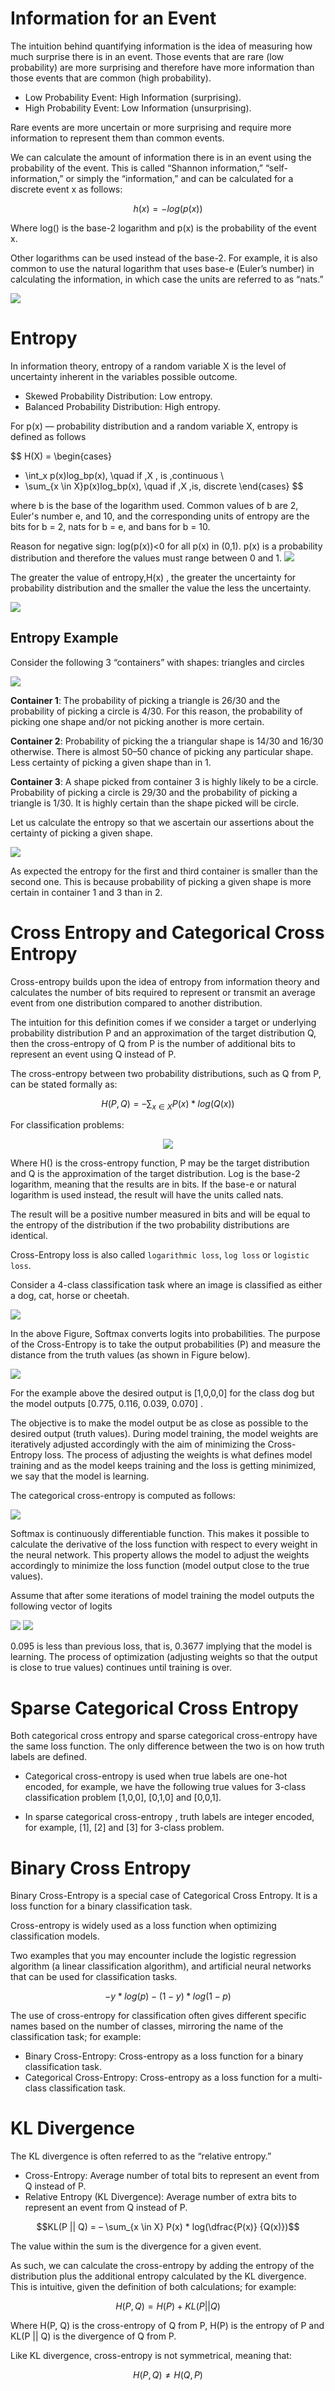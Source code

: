 # Information for an Event

The intuition behind quantifying information is the idea of measuring how much surprise there is in an event. Those events that are rare (low probability) are more surprising and therefore have more information than those events that are common (high probability).

- Low Probability Event: High Information (surprising).
- High Probability Event: Low Information (unsurprising).

Rare events are more uncertain or more surprising and require more information to represent them than common events.

We can calculate the amount of information there is in an event using the probability of the event. This is called “Shannon information,” “self-information,” or simply the “information,” and can be calculated for a discrete event x as follows:

$$ h(x)=-log(p(x))$$

Where log() is the base-2 logarithm and p(x) is the probability of the event x.

Other logarithms can be used instead of the base-2. For example, it is also common to use the natural logarithm that uses base-e (Euler’s number) in calculating the information, in which case the units are referred to as “nats.”

<img src="pic/Plot-of-Probability-vs-Information.png">

# Entropy

In information theory, entropy of a random variable X is the level of uncertainty inherent in the variables possible outcome.

- Skewed Probability Distribution: Low entropy.
- Balanced Probability Distribution: High entropy.

For p(x) — probability distribution and a random variable X, entropy is defined as follows

$$ H(X) = 
\begin{cases}
- \int_x p(x)log_bp(x), \quad if \,X \, is \,continuous \\
- \sum_{x \in X}p(x)log_bp(x), \quad if \,X \,is\, discrete
\end{cases}
$$

where b is the base of the logarithm used. Common values of b are 2, Euler's number e, and 10, and the corresponding units of entropy are the bits for b = 2, nats for b = e, and bans for b = 10.

Reason for negative sign: log(p(x))<0 for all p(x) in (0,1). p(x) is a probability distribution and therefore the values must range between 0 and 1.
<img src="pic/1_tee-iLsjN-GRT9WervsaMA.webp">

The greater the value of entropy,H(x) , the greater the uncertainty for probability distribution and the smaller the value the less the uncertainty.

<img src="pic/Plot-of-Probability-Distribution-vs-Entropy.png">

## Entropy Example

Consider the following 3 “containers” with shapes: triangles and circles

<img src="pic/1_R0sUNLjyoQmlXYwTtgN6sQ.webp">

<b>Container 1</b>: The probability of picking a triangle is 26/30 and the probability of picking a circle is 4/30. For this reason, the probability of picking one shape and/or not picking another is more certain.

<b>Container 2</b>: Probability of picking the a triangular shape is 14/30 and 16/30 otherwise. There is almost 50–50 chance of picking any particular shape. Less certainty of picking a given shape than in 1.

<b>Container 3</b>: A shape picked from container 3 is highly likely to be a circle. Probability of picking a circle is 29/30 and the probability of picking a triangle is 1/30. It is highly certain than the shape picked will be circle.

Let us calculate the entropy so that we ascertain our assertions about the certainty of picking a given shape.

<img src="pic/1_XnFRwxexIZJrDrQjB1TaxA.webp">

As expected the entropy for the first and third container is smaller than the second one. This is because probability of picking a given shape is more certain in container 1 and 3 than in 2. 

# Cross Entropy and Categorical Cross Entropy

Cross-entropy builds upon the idea of entropy from information theory and calculates the number of bits required to represent or transmit an average event from one distribution compared to another distribution.

The intuition for this definition comes if we consider a target or underlying probability distribution P and an approximation of the target distribution Q, then the cross-entropy of Q from P is the number of additional bits to represent an event using Q instead of P.

The cross-entropy between two probability distributions, such as Q from P, can be stated formally as:

$$H(P, Q) = – \sum_{x \in X} P(x) * log(Q(x))$$

For classification problems: 

<p align="center">
<img src="pic/gNip2.png">
</p>

Where H() is the cross-entropy function, P may be the target distribution and Q is the approximation of the target distribution. Log is the base-2 logarithm, meaning that the results are in bits. If the base-e or natural logarithm is used instead, the result will have the units called nats.

The result will be a positive number measured in bits and will be equal to the entropy of the distribution if the two probability distributions are identical.

Cross-Entropy loss is also called `logarithmic loss`, `log loss` or `logistic loss`.

Consider a 4-class classification task where an image is classified as either a dog, cat, horse or cheetah.

<img src="pic/1_KvygqiInUpBzpknb-KVKJw.webp">

In the above Figure, Softmax converts logits into probabilities. The purpose of the Cross-Entropy is to take the output probabilities (P) and measure the distance from the truth values (as shown in Figure below).

<img src="pic/1_rcvGMOuWLMpnNvJ3Oj7fPA.webp">

For the example above the desired output is [1,0,0,0] for the class dog but the model outputs [0.775, 0.116, 0.039, 0.070] .

The objective is to make the model output be as close as possible to the desired output (truth values). During model training, the model weights are iteratively adjusted accordingly with the aim of minimizing the Cross-Entropy loss. The process of adjusting the weights is what defines model training and as the model keeps training and the loss is getting minimized, we say that the model is learning.

The categorical cross-entropy is computed as follows:

<img src="pic/1_Z-pih_yOYXuEYwimEj7HfQ.webp">

Softmax is continuously differentiable function. This makes it possible to calculate the derivative of the loss function with respect to every weight in the neural network. This property allows the model to adjust the weights accordingly to minimize the loss function (model output close to the true values).

Assume that after some iterations of model training the model outputs the following vector of logits

<img src="pic/1_MdS4M50j9Cn9GVdO-tdoXg.webp">

<img src="pic/1_WWibqonxKWdqQrU11ctqqA.webp">

0.095 is less than previous loss, that is, 0.3677 implying that the model is learning. The process of optimization (adjusting weights so that the output is close to true values) continues until training is over.

# Sparse Categorical Cross Entropy

Both categorical cross entropy and sparse categorical cross-entropy have the same loss function. The only difference between the two is on how truth labels are defined.

* Categorical cross-entropy is used when true labels are one-hot encoded, for example, we have the following true values for 3-class classification problem [1,0,0], [0,1,0] and [0,0,1].

* In sparse categorical cross-entropy , truth labels are integer encoded, for example, [1], [2] and [3] for 3-class problem.

# Binary Cross Entropy

Binary Cross-Entropy is a special case of Categorical Cross Entropy. It is a loss function for a binary classification task.

Cross-entropy is widely used as a loss function when optimizing classification models.

Two examples that you may encounter include the logistic regression algorithm (a linear classification algorithm), and artificial neural networks that can be used for classification tasks.

$$ -y*log(p)-(1-y)*log(1-p)$$

The use of cross-entropy for classification often gives different specific names based on the number of classes, mirroring the name of the classification task; for example:

- Binary Cross-Entropy: Cross-entropy as a loss function for a binary classification task.
- Categorical Cross-Entropy: Cross-entropy as a loss function for a multi-class classification task.

# KL Divergence

The KL divergence is often referred to as the “relative entropy.”

- Cross-Entropy: Average number of total bits to represent an event from Q instead of P.
- Relative Entropy (KL Divergence): Average number of extra bits to represent an event from Q instead of P.

$$KL(P || Q) = – \sum_{x \in X} P(x) * log(\dfrac{P(x)} {Q(x)})$$

The value within the sum is the divergence for a given event.

As such, we can calculate the cross-entropy by adding the entropy of the distribution plus the additional entropy calculated by the KL divergence. This is intuitive, given the definition of both calculations; for example:

$$H(P, Q) = H(P) + KL(P || Q)$$

Where H(P, Q) is the cross-entropy of Q from P, H(P) is the entropy of P and KL(P || Q) is the divergence of Q from P.

Like KL divergence, cross-entropy is not symmetrical, meaning that:

$$H(P, Q) \neq H(Q, P)$$
